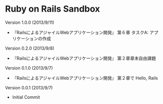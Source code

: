 # Ruby on Rails Sandbox

Version 1.0.0 (2013/9/11)
 * 『RailsによるアジャイルWebアプリケーション開発』 第６章 タスクA: アプリケーションの作成

Version 0.2.0 (2013/9/8)
 * 『RailsによるアジャイルWebアプリケーション開発』 第２章章末自由課題

Version 0.1.0 (2013/9/7)
 * 『RailsによるアジャイルWebアプリケーション開発』 第２章で Hello, Rails

Version 0.0.1 (2013/9/7)
 * Initial Commit

